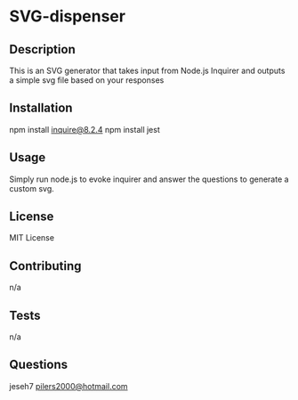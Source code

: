 # SVG-dispenser

## Description

This is an SVG generator that takes input from Node.js Inquirer and outputs a simple svg file based on your responses 

## Installation
npm install inquire@8.2.4
npm install jest

## Usage
Simply run node.js to evoke inquirer and answer the questions to generate a custom svg.

## License
MIT License

## Contributing
n/a

## Tests
n/a

## Questions
jeseh7
pilers2000@hotmail.com
